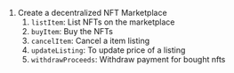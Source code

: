1. Create a decentralized NFT Marketplace
    1. `listItem`: List NFTs on the marketplace
    2. `buyItem`: Buy the NFTs
    3. `cancelItem`: Cancel a item listing
    4. `updateListing`: To update price of a listing 
    5. `withdrawProceeds`: Withdraw payment for bought nfts